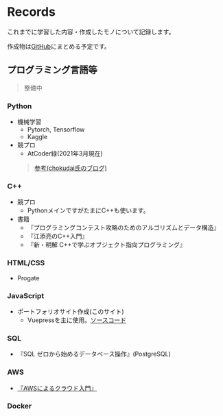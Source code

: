 # Records
これまでに学習した内容・作成したモノについて記録します。

作成物は[GitHub](https://github.com/maronuu)にまとめる予定です。

## プログラミング言語等
>整備中
### Python
- 機械学習
    - Pytorch, Tensorflow
    - Kaggle
- 競プロ
    - AtCoder緑(2021年3月現在)
    > [参考(chokudai氏のブログ)](http://chokudai.hatenablog.com/entry/2019/02/11/155904)
### C++
- 競プロ
    - PythonメインですがたまにC++も使います。
- 書籍
    - 『プログラミングコンテスト攻略のためのアルゴリズムとデータ構造』
    - 『江添亮のC++入門』
    - 『新・明解 C++で学ぶオブジェクト指向プログラミング』

### HTML/CSS
- Progate
### JavaScript
- ポートフォリオサイト作成(このサイト)
    - Vuepressを主に使用。[ソースコード](https://github.com/maronuu/bio)

### SQL
- 『SQL ゼロから始めるデータベース操作』(PostgreSQL)

### AWS
- [『AWSによるクラウド入門』](https://tomomano.gitlab.io/intro-aws/)

### Docker

